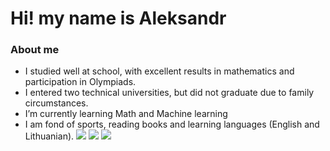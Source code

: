 # Hi! my name is Aleksandr
### About me
-  I studied well at school, with excellent results in mathematics and participation in Olympiads.
- I entered two technical universities, but did not graduate due to family circumstances.
- I’m currently learning Math and Machine learning
- I am fond of sports, reading books and learning languages (English and Lithuanian).
![](http://github-profile-summary-cards.vercel.app/api/cards/profile-details?username=LoginovAM-ds&theme=aura)
![](http://github-profile-summary-cards.vercel.app/api/cards/repos-per-language?username=LoginovAM-ds&theme=aura)
![](http://github-profile-summary-cards.vercel.app/api/cards/stats?username=LoginovAM-ds&theme=aura)